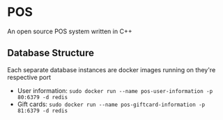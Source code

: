 # POS

An open source POS system written in C++

## Database Structure

Each separate database instances are docker images running on they're respective port

- User information: `sudo docker run --name pos-user-information -p 80:6379 -d redis`
- Gift cards: `sudo docker run --name pos-giftcard-information -p 81:6379 -d redis`
